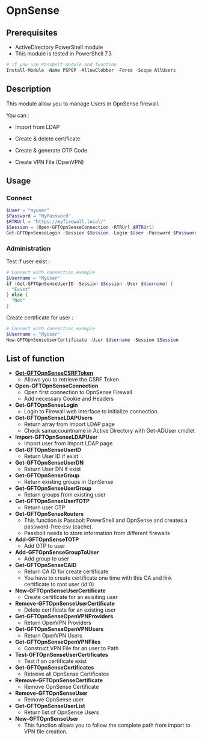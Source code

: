 # OpnSense

## Prerequisites

* ActiveDirectory PowerShell module
* This module is tested in PowerShell 7.3

```powershell
# If you use Passbolt module and function
Install-Module -Name PSPGP -AllowClobber -Force -Scope AllUsers
```

## Description
This module allow you to manage Users in OpnSense firewall.

You can : 

* Import from LDAP

* Create & delete certificate

* Create & generate OTP Code

* Create VPN File (OpenVPN)

## Usage

### Connect

```powershell
$User = "myuser"
$Password = "MyPassword"
$RTRUrl = "https://myfirewall.local/"
$Session = (Open-GFTOpnSenseConnection -RTRUrl $RTRUrl)
Get-GFTOpnSenseLogin -Session $Session -Login $User -Password $Password
```

### Administration

Test if user exist : 

```powershell
# Connect with connection example
$Username = "MyUser"
if (Get-GFTOpnSenseUserID -Session $Session -User $Username) {
  "Exist"
} else {
  "Not"
}
```

Create certificate for user :

```powershell
# Connect with connection example
$Username = "MyUser"
New-GFTOpnSenseUserCertificate -User $Username -Session $Session
```


## List of function

* [**Get-GFTOpnSenseCSRFToken**](./Get-GFTOpnSenseCSRFToken.md)
  * Allows you to retrieve the CSRF Token
* **Open-GFTOpnSenseConnection**
  * Open first connection to OpnSense Firewall
  * Add necessary Cookie and Headers 
* **Get-GFTOpnSenseLogin**
  * Login to Firewall web interface to initialize connection
* **Get-GFTOpnSenseLDAPUsers**
  * Return array from Import LDAP page
  * Check samaccountname in Active Directory with Get-ADUser cmdlet
* **Import-GFTOpnSenseLDAPUser**
  * Import user from Import LDAP page
* **Get-GFTOpnSenseUserID**
  * Return User ID if exist
* **Get-GFTOpnSenseUserDN**
  * Return User DN if exist
* **Get-GFTOpnSenseGroup**
  * Return existing groups in OpnSense 
* **Get-GFTOpnSenseUserGroup**
  * Return groups from existing user
* **Get-GFTOpnSenseUserTOTP**
  * Return user OTP
* **Get-GFTOpnSenseRouters**
  * This function is Passbolt PowerShell and OpnSense and creates a password-free csv (cache).
  * Passbolt needs to store information from different firewalls
* **Add-GFTOpnSenseTOTP**
  * Add OTP to user
* **Add-GFTOpnSenseGroupToUser**
  * Add group to user
* **Get-GFTOpnSenseCAID**
  * Return CA ID for create certificate
  * You have to create certificate one time with this CA and link certificate to root user (id:0)
* **New-GFTOpnSenseUserCertificate**
  * Create certificate for an exisiting user
* **Remove-GFTOpnSenseUserCertificate**
  * Delete certificate for an existing user
* **Get-GFTOpnSenseOpenVPNProviders**
  * Return OpenVPN Providers
* **Get-GFTOpnSenseOpenVPNUsers**
  * Return OpenVPN Users
* **Get-GFTOpnSenseOpenVPNFiles**
  * Construct VPN File for an user to Path
* **Test-GFTOpnSenseUserCertificates**
  * Test if an certificate exist
* **Get-GFTOpnSenseCertificates**
  * Retreive all OpnSense Certificates
* **Remove-GFTOpnSenseCertificate**
  * Remove OpnSense Certificate
* **Remove-GFTOpnSenseUser**
  * Remove OpnSense user
* **Get-GFTOpnSenseUserList**
  * Return list of OpnSense Users
* **New-GFTOpnSenseUser**
  * This function allows you to follow the complete path from import to VPN file creation.